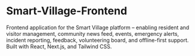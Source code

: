 # Smart-Village-Frontend
Frontend application for the Smart Village platform – enabling resident and visitor management, community news feed, events, emergency alerts, incident reporting, feedback, volunteering board, and offline-first support. Built with React, Next.js, and Tailwind CSS.
